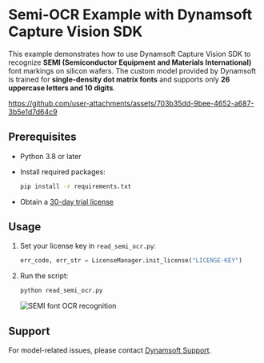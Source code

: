 # Semi-OCR Example with Dynamsoft Capture Vision SDK

This example demonstrates how to use Dynamsoft Capture Vision SDK to recognize **SEMI (Semiconductor Equipment and Materials International)** font markings on silicon wafers. The custom model provided by Dynamsoft is trained for **single-density dot matrix fonts** and supports only **26 uppercase letters and 10 digits**.

https://github.com/user-attachments/assets/703b35dd-9bee-4652-a687-3b5e1d7d64c9

## Prerequisites

- Python 3.8 or later
- Install required packages:

    ```bash
    pip install -r requirements.txt
    ```

- Obtain a [30-day trial license](https://www.dynamsoft.com/customer/license/trialLicense/?product=dcv&package=cross-platform)

## Usage

1. Set your license key in `read_semi_ocr.py`:

    ```python
    err_code, err_str = LicenseManager.init_license("LICENSE-KEY")
    ```

2. Run the script:

    ```bash
    python read_semi_ocr.py
    ```

    ![SEMI font OCR recognition](https://www.dynamsoft.com/codepool/img/2025/07/semi-font-ocr-recognition.png)

## Support

For model-related issues, please contact [Dynamsoft Support](https://www.dynamsoft.com/company/customer-service/).
